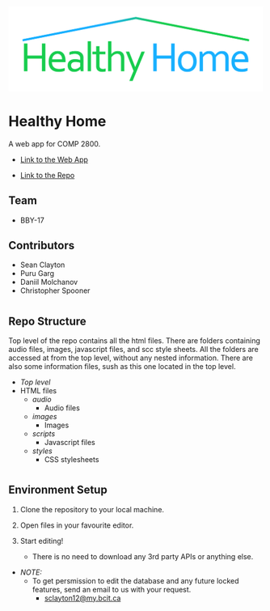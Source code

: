 ![Team Logo](./images/logo_transparent.png)

# Healthy Home

A web app for COMP 2800.

* [Link to the Web App](https://www.healthyhome.digital)

* [Link to the Repo](https://github.com/notyalcs/COMP_2800_Team_BBY-17_Healthy_Home)

## Team

* BBY-17

## Contributors

* Sean Clayton
* Puru Garg
* Daniil Molchanov
* Christopher Spooner

#

## Repo Structure

Top level of the repo contains all the html files. There are folders containing audio files, images, javascript files, and scc style sheets. All the folders are accessed at from the top level, without any nested information. There are also some information files, sush as this one located in the top level.

* _Top level_
* HTML files
    * _audio_
        * Audio files
    * _images_
        * Images
    * _scripts_
        * Javascript files
    * _styles_
        * CSS stylesheets

#

## Environment Setup

1. Clone the repository to your local machine.

1. Open files in your favourite editor.

1. Start editing!
    * There is no need to download any 3rd party APIs or anything else.

* _NOTE:_
    * To get persmission to edit the database and any future locked features, send an email to us with your request.
        * sclayton12@my.bcit.ca

